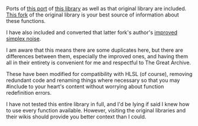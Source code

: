 
Ports of [this port](https://github.com/hughsk/glsl-noise) of [this library](https://github.com/ashima/webgl-noise) as well as that original library are included. [This fork](https://github.com/stegu/webgl-noise) of the original library is your best source of information about these functions.

I have also included and converted that latter fork's author's [improved simplex noise](https://github.com/stegu/psrdnoise/).

I am aware that this means there are some duplicates here, but there are differences between them, especially the improved ones, and having them all in their entirety is convenient for me and respectful to The Great Archive.

These have been modified for compatibility with HLSL (of course), removing redundant code and renaming things where necessary so that you may #include to your heart's content without worrying about function redefinition errors.

I have not tested this entire library in full, and I'd be lying if said I knew how to use every function available. However, visiting the original libraries and their wikis should provide you better context than I could.